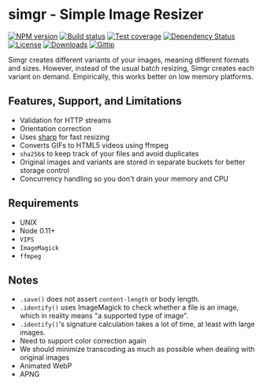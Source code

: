 
# simgr - Simple Image Resizer

[![NPM version][npm-image]][npm-url]
[![Build status][travis-image]][travis-url]
[![Test coverage][coveralls-image]][coveralls-url]
[![Dependency Status][david-image]][david-url]
[![License][license-image]][license-url]
[![Downloads][downloads-image]][downloads-url]
[![Gittip][gittip-image]][gittip-url]

Simgr creates different variants of your images, meaning different formats and sizes.
However, instead of the usual batch resizing,
Simgr creates each variant on demand.
Empirically, this works better on low memory platforms.

## Features, Support, and Limitations

- Validation for HTTP streams
- Orientation correction
- Uses [sharp](https://github.com/lovell/sharp) for fast resizing
- Converts GIFs to HTML5 videos using ffmpeg
- `sha256`s to keep track of your files and avoid duplicates
- Original images and variants are stored in separate buckets for better storage control
- Concurrency handling so you don't drain your memory and CPU

## Requirements

- UNIX
- Node 0.11+
- `VIPS`
- `ImageMagick`
- `ffmpeg`

## Notes

- `.save()` does not assert `content-length` or body length.
- `.identify()` uses ImageMagick to check whether a file is an image,
  which in reality means "a supported type of image".
- `.identify()`'s signature calculation takes a lot of time, at least with large images.
- Need to support color correction again
- We should minimize transcoding as much as possible when dealing with original images
- Animated WebP
- APNG

[npm-image]: https://img.shields.io/npm/v/simgr.svg?style=flat-square
[npm-url]: https://npmjs.org/package/simgr
[github-tag]: http://img.shields.io/github/tag/mgmtio/simgr.svg?style=flat-square
[github-url]: https://github.com/mgmtio/simgr/tags
[travis-image]: https://img.shields.io/travis/mgmtio/simgr.svg?style=flat-square
[travis-url]: https://travis-ci.org/mgmtio/simgr
[coveralls-image]: https://img.shields.io/coveralls/mgmtio/simgr.svg?style=flat-square
[coveralls-url]: https://coveralls.io/r/mgmtio/simgr?branch=master
[david-image]: http://img.shields.io/david/mgmtio/simgr.svg?style=flat-square
[david-url]: https://david-dm.org/mgmtio/simgr
[license-image]: http://img.shields.io/npm/l/simgr.svg?style=flat-square
[license-url]: LICENSE
[downloads-image]: http://img.shields.io/npm/dm/simgr.svg?style=flat-square
[downloads-url]: https://npmjs.org/package/simgr
[gittip-image]: https://img.shields.io/gittip/jonathanong.svg?style=flat-square
[gittip-url]: https://www.gittip.com/jonathanong/
